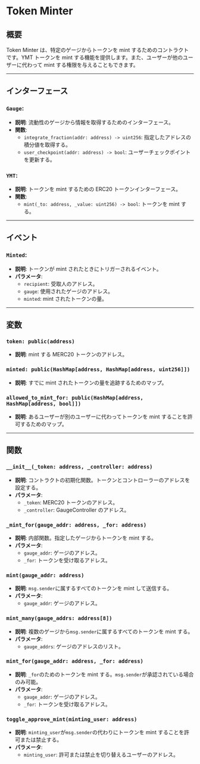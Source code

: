 # Token Minter

## 概要

Token Minter は、特定のゲージからトークンを mint するためのコントラクトです。YMT トークンを mint する機能を提供します。また、ユーザーが他のユーザーに代わって mint する権限を与えることもできます。

---

## インターフェース

### `Gauge`:

- **説明**: 流動性のゲージから情報を取得するためのインターフェース。
- **関数**:
  - `integrate_fraction(addr: address) -> uint256`: 指定したアドレスの積分値を取得する。
  - `user_checkpoint(addr: address) -> bool`: ユーザーチェックポイントを更新する。

### `YMT`:

- **説明**: トークンを mint するための ERC20 トークンインターフェース。
- **関数**:
  - `mint(_to: address, _value: uint256) -> bool`: トークンを mint する。

---

## イベント

### `Minted`:

- **説明**: トークンが mint されたときにトリガーされるイベント。
- **パラメータ**:
  - `recipient`: 受取人のアドレス。
  - `gauge`: 使用されたゲージのアドレス。
  - `minted`: mint されたトークンの量。

---

## 変数

### `token: public(address)`

- **説明**: mint する MERC20 トークンのアドレス。

### `minted: public(HashMap[address, HashMap[address, uint256]])`

- **説明**: すでに mint されたトークンの量を追跡するためのマップ。

### `allowed_to_mint_for: public(HashMap[address, HashMap[address, bool]])`

- **説明**: あるユーザーが別のユーザーに代わってトークンを mint することを許可するためのマップ。

---

## 関数

### `__init__(_token: address, _controller: address)`

- **説明**: コントラクトの初期化関数。トークンとコントローラーのアドレスを設定する。
- **パラメータ**:
  - `_token`: MERC20 トークンのアドレス。
  - `_controller`: GaugeController のアドレス。

### `_mint_for(gauge_addr: address, _for: address)`

- **説明**: 内部関数。指定したゲージからトークンを mint する。
- **パラメータ**:
  - `gauge_addr`: ゲージのアドレス。
  - `_for`: トークンを受け取るアドレス。

### `mint(gauge_addr: address)`

- **説明**: `msg.sender`に属するすべてのトークンを mint して送信する。
- **パラメータ**:
  - `gauge_addr`: ゲージのアドレス。

### `mint_many(gauge_addrs: address[8])`

- **説明**: 複数のゲージから`msg.sender`に属するすべてのトークンを mint する。
- **パラメータ**:
  - `gauge_addrs`: ゲージのアドレスのリスト。

### `mint_for(gauge_addr: address, _for: address)`

- **説明**: `_for`のためのトークンを mint する。`msg.sender`が承認されている場合のみ可能。
- **パラメータ**:
  - `gauge_addr`: ゲージのアドレス。
  - `_for`: トークンを受け取るアドレス。

### `toggle_approve_mint(minting_user: address)`

- **説明**: `minting_user`が`msg.sender`の代わりにトークンを mint することを許可または禁止する。
- **パラメータ**:
  - `minting_user`: 許可または禁止を切り替えるユーザーのアドレス。
